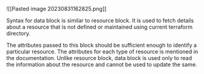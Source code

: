 ![[Pasted image 20230831162825.png]]

Syntax for data block is similar to resource block. It is used to fetch details about a resource that is not defined or maintained using current terraform directory.

The attributes passed to this block should be sufficient enough to identify a particular resource. The attributes for each type of resource is mentioned in the documentation. 
Unlike resource block, data block is used only to read the information about the resource and cannot be used to update the same.